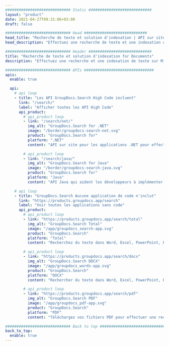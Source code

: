 ```yaml
---
############################# Static ############################
layout: "product"
date: 2021-04-27T09:31:06+03:00
draft: false

############################# Head ############################
head_title: "Recherche de texte et solution d'indexation | API sur site et application gratuite"
head_description: "Effectuez une recherche de texte et une indexation de données sur MS Office, OpenDocument, PDF et d'autres formats de fichiers à l'aide d'API sur site ou utilisez l'application de recherche de documents en ligne."

############################# Header ############################
title: "Recherche de texte et solution d'indexation for Documents"
description: "Effectuez une recherche et une indexation de texte sur Microsoft Office, OpenOffice, PDF et de nombreux autres formats de fichiers de documents."

############################# APIs ###############################
apis:
  enable: true

  api:
    # api loop
    - title: "Les API GroupDocs.Search High Code incluent"
      link: "/search/"
      label: "Afficher toutes les API High Code"
      api_product:
        # api_product loop
        - link: "/search/net/"
          img_alt: "GroupDocs.Search for .NET"
          image: "/border/groupdocs-search-net.svg"
          product: "GroupDocs.Search for"
          platform: ".NET"
          content: "API sur site pour les applications .NET pour effectuer l'indexation des données et la recherche de texte dans vos documents."

        # api_product loop
        - link: "/search/java/"
          img_alt: "GroupDocs.Search for Java"
          image: "/border/groupdocs-search-java.svg"
          product: "GroupDocs.Search for"
          platform: "Java"
          content: "API Java qui aident les développeurs à implémenter la recherche de texte et l'indexation des données pour les documents fournis dans les applications basées sur Java."

    # api loop
    - title: "GroupDocs.Search Aucune application de code n'inclut"
      link: "https://products.groupdocs.app/search"
      label: "Voir toutes les applications sans code"
      api_product:
        # api_product loop
        - link: "https://products.groupdocs.app/search/total"
          img_alt: "GroupDocs.Search Total"
          image: "/app/groupdocs_search-app.svg"
          product: "GroupDocs.Search"
          platform: "Total"
          content: "Recherchez du texte dans Word, Excel, PowerPoint, PDF, XPS et de nombreux autres types de fichiers."

        # api_product loop
        - link: "https://products.groupdocs.app/search/docx"
          img_alt: "GroupDocs.Search DOCX"
          image: "/app/groupdocs_words-app.svg"
          product: "GroupDocs.Search"
          platform: "DOCX"
          content: "Rechercher du texte dans Word, Excel, PowerPoint, PDF, XPS &amp; de nombreux autres types de fichiers."

        # api_product loop
        - link: "https://products.groupdocs.app/search/pdf"
          img_alt: "GroupDocs.Search PDF"
          image: "/app/groupdocs_pdf-app.svg"
          product: "GroupDocs.Search"
          platform: "PDF"
          content: "Téléchargez vos fichiers PDF pour effectuer une recherche de contenu directement à partir d'un navigateur Web."

############################# Back to top ###############################
back_to_top:
  enable: true
---
```

